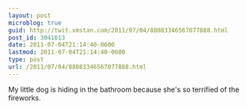 ```yaml
---
layout: post
microblog: true
guid: http://twit.vmstan.com/2011/07/04/88083346567077888.html
post_id: 3041613
date: 2011-07-04T21:14:40-0600
lastmod: 2011-07-04T21:14:40-0600
type: post
url: /2011/07/04/88083346567077888.html
---
```

My little dog is hiding in the bathroom because she's so terrified of the fireworks.
